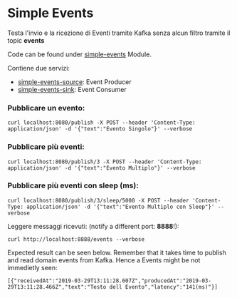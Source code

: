 # Simple Events

Testa l'invio e la ricezione di Eventi tramite Kafka senza alcun filtro tramite il topic **events**

Code can be found under [simple-events](http://gitlab.demaniodg.it/RESID/tests/tree/master/simple-events) Module.

Contiene due servizi:

-   [simple-events-source](http://gitlab.demaniodg.it/RESID/tests/tree/master/simple-events/simple-events-source): Event Producer
-   [simple-events-sink](http://gitlab.demaniodg.it/RESID/tests/tree/master/simple-events/simple-events-sink): Event Consumer

### Pubblicare un evento:

```
curl localhost:8080/publish -X POST --header 'Content-Type: application/json' -d '{"text":"Evento Singolo"}' --verbose
```

### Pubblicare più eventi:

```
curl localhost:8080/publish/3 -X POST --header 'Content-Type: application/json' -d '{"text":"Evento Multiplo"}' --verbose
```

### Pubblicare più eventi con sleep (ms):

```
curl localhost:8080/publish/3/sleep/5000 -X POST --header 'Content-Type: application/json' -d '{"text":"Evento Multiplo con Sleep"}' --verbose
```

Leggere messaggi ricevuti: (notify a different port: **8888**!):

```
curl http://localhost:8888/events --verbose
```

Expected result can be seen below. Remember that it takes time to publish and read domain events from Kafka. Hence a Events might be not immedietly seen:

```
[{"receivedAt":"2019-03-29T13:11:28.607Z","producedAt":"2019-03-29T13:11:28.466Z","text":"Testo dell Evento","latency":"141(ms)"}]
```
